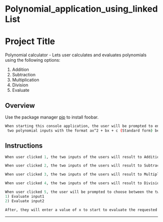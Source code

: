 # Polynomial_application_using_linkedList
# Project Title

Polynomial calculator - Lets user calculates and evaluates polynomials using the following options:
1) Addition
2) Subtraction
3) Multiplication
4) Division
5) Evaluate

## Overview

Use the package manager [pip](https://pip.pypa.io/en/stable/) to install foobar.

```bash
When starting this console application, the user will be prompted to enter
 two polynomial inputs with the format ax^2 + bx + c (Standard form) before the menu will show up. 
```

## Instructions

```python
When user clicked 1, the two inputs of the users will result to Addition of polynomials

When user clicked 2, the two inputs of the users will result to Subtraction of polynomials

When user clicked 3, the two inputs of the users will result to Multiplication of polynomials

When user clicked 4, the two inputs of the users will result to Division of polynomials but this stage has special restrictions. The user will be prompted to enter new inputs again

When user clicked 5, the user will be prompted to choose between the two:
1) Evaluate input1
2) Evaluate input2

After, they will enter a value of x to start to evaluate the requested polynomial
```


****
